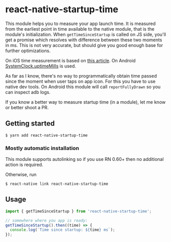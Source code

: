 # react-native-startup-time

This module helps you to measure your app launch time. It is measured from the earliest point in time available to the native module, that is the module's initialization. When `getTimeSinceStartup` is called on JS side, you'll get a promise which resolves with difference between these two moments in ms. This is not very accurate, but should give you good enough base for further optimizations.

On iOS time measurement is based on [this article](https://medium.com/@michael.eisel/measuring-your-ios-apps-pre-main-time-in-the-wild-98197f3d95b4). On Android [SystemClock.uptimeMills](https://developer.android.com/reference/android/os/SystemClock.html) is used.

As far as I know, there's no way to programmatically obtain time passed since the moment when user taps on app icon. For this you have to use native dev tools. On Android this module will call `reportFullyDrawn` so you can inspect adb logs.

If you know a better way to measure startup time (in a module), let me know or better shoot a PR.

## Getting started

`$ yarn add react-native-startup-time`

### Mostly automatic installation

This module supports autolinking so if you use RN 0.60+ then no additional action is required.

Otherwise, run

`$ react-native link react-native-startup-time`

## Usage

```javascript
import { getTimeSinceStartup } from 'react-native-startup-time';

// somewhere where you app is ready:
getTimeSinceStartup().then((time) => {
  console.log(`Time since startup: ${time} ms`);
});
```
